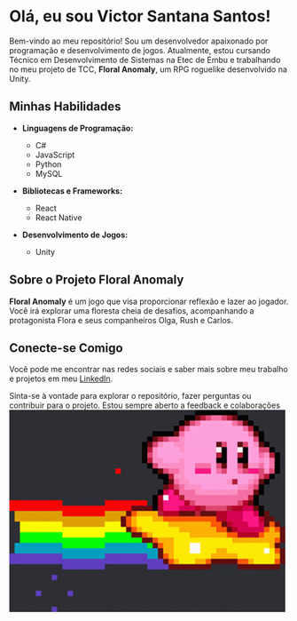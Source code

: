  # Olá, eu sou Victor Santana Santos!

Bem-vindo ao meu repositório! Sou um desenvolvedor apaixonado por programação e desenvolvimento de jogos. Atualmente, estou cursando Técnico em Desenvolvimento de Sistemas na Etec de Embu e trabalhando no meu projeto de TCC, **Floral Anomaly**, um RPG roguelike desenvolvido na Unity.

## Minhas Habilidades

  - **Linguagens de Programação:**
    - C#
    - JavaScript
    - Python
    - MySQL

- **Bibliotecas e Frameworks:**
  - React
  - React Native

- **Desenvolvimento de Jogos:**
  - Unity

## Sobre o Projeto Floral Anomaly

**Floral Anomaly** é um jogo que visa proporcionar reflexão e lazer ao jogador. Você irá explorar uma floresta cheia de desafios, acompanhando a protagonista Flora e seus companheiros Olga, Rush e Carlos.

## Conecte-se Comigo

Você pode me encontrar nas redes sociais e saber mais sobre meu trabalho e projetos em meu [LinkedIn](https://www.linkedin.com/in/victor-santana-81a87b245/).

Sinta-se à vontade para explorar o repositório, fazer perguntas ou contribuir para o projeto. Estou sempre aberto a feedback e colaborações![kirby](kirby.gif)
